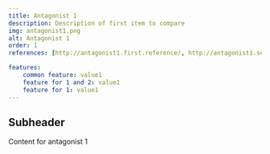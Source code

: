 ```yaml
--- 
title: Antagonist 1
description: Description of first item to compare
img: antagonist1.png
alt: Antagonist 1
order: 1
references: [http://antagonist1.first.reference/, http://antagonist1.second.reference/]

features:
    common feature: value1
    feature for 1 and 2: value1
    feature for 1: value1
--- 
```


## Subheader
Content for antagonist 1